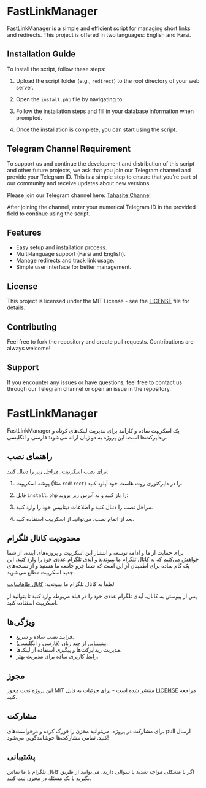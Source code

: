 # FastLinkManager

FastLinkManager is a simple and efficient script for managing short links and redirects. This project is offered in two languages: English and Farsi. 

## Installation Guide

To install the script, follow these steps:

1. Upload the script folder (e.g., `redirect`) to the root directory of your web server.
2. Open the `install.php` file by navigating to:
   

3. Follow the installation steps and fill in your database information when prompted.
4. Once the installation is complete, you can start using the script.

## Telegram Channel Requirement

To support us and continue the development and distribution of this script and other future projects, we ask that you join our Telegram channel and provide your Telegram ID. This is a simple step to ensure that you're part of our community and receive updates about new versions.

Please join our Telegram channel here: [Tahasite Channel](https://t.me/tahasite_chanel)

After joining the channel, enter your numerical Telegram ID in the provided field to continue using the script.

## Features

- Easy setup and installation process.
- Multi-language support (Farsi and English).
- Manage redirects and track link usage.
- Simple user interface for better management.

## License

This project is licensed under the MIT License - see the [LICENSE](LICENSE) file for details.

## Contributing

Feel free to fork the repository and create pull requests. Contributions are always welcome!

## Support

If you encounter any issues or have questions, feel free to contact us through our Telegram channel or open an issue in the repository.

# FastLinkManager

FastLinkManager یک اسکریپت ساده و کارآمد برای مدیریت لینک‌های کوتاه و ریدایرکت‌ها است. این پروژه به دو زبان ارائه می‌شود: فارسی و انگلیسی.

## راهنمای نصب

برای نصب اسکریپت، مراحل زیر را دنبال کنید:

1. پوشه اسکریپت (مثلاً `redirect`) را در دایرکتوری روت هاست خود آپلود کنید.
2. فایل `install.php` را باز کنید و به آدرس زیر بروید:
   


3. مراحل نصب را دنبال کنید و اطلاعات دیتابیس خود را وارد کنید.
4. بعد از اتمام نصب، می‌توانید از اسکریپت استفاده کنید.

## محدودیت کانال تلگرام

برای حمایت از ما و ادامه توسعه و انتشار این اسکریپت و پروژه‌های آینده، از شما خواهش می‌کنیم که به کانال تلگرام ما بپیوندید و آیدی تلگرام عددی خود را وارد کنید. این یک گام ساده برای اطمینان از این است که شما جزو جامعه ما هستید و از نسخه‌های جدید اسکریپت مطلع می‌شوید.

لطفاً به کانال تلگرام ما بپیوندید: [کانال طاهاسایت](https://t.me/tahasite_chanel)

پس از پیوستن به کانال، آیدی تلگرام عددی خود را در فیلد مربوطه وارد کنید تا بتوانید از اسکریپت استفاده کنید.

## ویژگی‌ها

- فرایند نصب ساده و سریع.
- پشتیبانی از چند زبان (فارسی و انگلیسی).
- مدیریت ریدایرکت‌ها و پیگیری استفاده از لینک‌ها.
- رابط کاربری ساده برای مدیریت بهتر.

## مجوز

این پروژه تحت مجوز MIT منتشر شده است - برای جزئیات به فایل [LICENSE](LICENSE) مراجعه کنید.

## مشارکت

برای مشارکت در پروژه، می‌توانید مخزن را فورک کرده و درخواست‌های pull ارسال کنید. تمامی مشارکت‌ها خوشامدگویی می‌شود!

## پشتیبانی

اگر با مشکلی مواجه شدید یا سوالی دارید، می‌توانید از طریق کانال تلگرام با ما تماس بگیرید یا یک مسئله در مخزن ثبت کنید.

